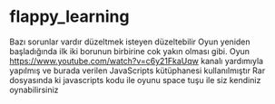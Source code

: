 # flappy_learning
Bazı sorunlar vardır düzeltmek isteyen düzeltebilir
Oyun yeniden başladığında ilk iki borunun birbirine cok yakın olması gibi.
Oyun https://www.youtube.com/watch?v=c6y21FkaUqw kanalı yardımıyla yapılmış ve burada verilen JavaScripts kütüphanesi kullanılmıştır
Rar dosyasında ki javascripts kodu ile oyunu space tuşu ile siz kendiniz oynabilirsiniz
